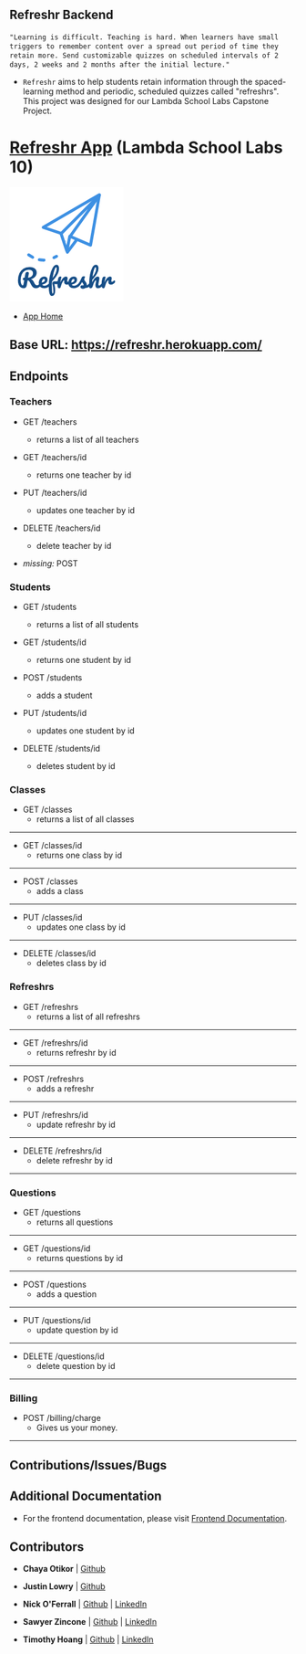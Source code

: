 ## Refreshr Backend

```
"Learning is difficult. Teaching is hard. When learners have small triggers to remember content over a spread out period of time they retain more. Send customizable quizzes on scheduled intervals of 2 days, 2 weeks and 2 months after the initial lecture."
```
- `Refreshr` aims to help students retain information through the spaced-learning method and periodic, scheduled quizzes called "refreshrs". This project was designed for our Lambda School Labs Capstone Project.

# [Refreshr App](https://refreshr-app.netlify.com) (Lambda School Labs 10)

![Refreshr Logo](./client/logo.png "Refresh your mind")

- [App Home](https://refreshr-app.netlify.com)

## Base URL: https://refreshr.herokuapp.com/

## Endpoints
### Teachers
* GET /teachers
  * returns a list of all teachers

* GET /teachers/id
  * returns one teacher by id

* PUT /teachers/id
  * updates one teacher by id

* DELETE /teachers/id
  * delete teacher by id

* _missing:_ POST

### Students
* GET /students
  * returns a list of all students

* GET /students/id
  * returns one student by id

* POST /students
  * adds a student

* PUT /students/id
  * updates one student by id

* DELETE /students/id
  * deletes student by id

### Classes
* GET /classes
  * returns a list of all classes

---
* GET /classes/id
  * returns one class by id

---
* POST /classes
  * adds a class

---
* PUT /classes/id
  * updates one class by id

---
* DELETE /classes/id
  * deletes class by id

### Refreshrs
* GET /refreshrs
  * returns a list of all refreshrs

---
* GET /refreshrs/id
  * returns refreshr by id

---
* POST /refreshrs
  * adds a refreshr

---
* PUT /refreshrs/id
  * update refreshr by id

---
* DELETE /refreshrs/id
  * delete refreshr by id

---
### Questions
* GET /questions
  * returns all questions

---
* GET /questions/id
  * returns questions by id

---
* POST /questions
  * adds a question

---
* PUT /questions/id
  * update question by id

---
* DELETE /questions/id
  * delete question by id

---
### Billing
* POST /billing/charge
  * Gives us your money.

---
## Contributions/Issues/Bugs

## Additional Documentation

- For the frontend documentation, please visit [Frontend Documentation]().

## Contributors

- **Chaya Otikor** | [Github](https://github.com/cotikor)

- **Justin Lowry** | [Github](https://github.com/dividedsky)

- **Nick O'Ferrall** | [Github](https://github.com/nickoferrall) | [LinkedIn](https://www.linkedin.com/in/nickoferrall/)

- **Sawyer Zincone** | [Github](https://github.com/szincone) | [LinkedIn](https://www.linkedin.com/in/szincone/)

- **Timothy Hoang** | [Github](https://github.com/timh1203) | [LinkedIn](https://www.linkedin.com/in/timothyhoang/)
